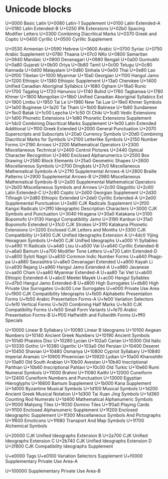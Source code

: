 # Unicode blocks

U+0000 Basic Latin
U+0080 Latin-1 Supplement
U+0100 Latin Extended-A
U+0180 Latin Extended-B
U+0250 IPA Extensions
U+02b0 Spacing Modifier Letters
U+0300 Combining Diacritical Marks
U+0370 Greek and Coptic
U+0400 Cyrillic
U+0500 Cyrillic Supplement

U+0530 Armenian
U+0590 Hebrew
U+0600 Arabic
U+0700 Syriac
U+0750 Arabic Supplement
U+0780 Thaana
U+07c0 NKo
U+0800 Samaritan
U+0840 Mandaic
U+0900 Devanagari
U+0980 Bengali
U+0a00 Gurmukhi
U+0a80 Gujarati
U+0b00 Oriya
U+0b80 Tamil
U+0c00 Telugu
U+0c80 Kannada
U+0d00 Malayalam
U+0d80 Sinhala
U+0e00 Thai
U+0e80 Lao
U+0f00 Tibetan
U+1000 Myanmar
U+10a0 Georgian
U+1100 Hangul Jamo
U+1200 Ethiopic
U+1380 Ethiopic Supplement
U+13a0 Cherokee
U+1400 Unified Canadian Aboriginal Syllabics
U+1680 Ogham
U+16a0 Runic
U+1700 Tagalog
U+1720 Hanunoo
U+1740 Buhid
U+1760 Tagbanwa
U+1780 Khmer
U+1800 Mongolian
U+18b0 Unified Canadian Aboriginal Syllabics Ext
U+1900 Limbu
U+1950 Tai Le
U+1980 New Tai Lue
U+19e0 Khmer Symbols
U+1a00 Buginese
U+1a20 Tai Tham
U+1b00 Balinese
U+1b80 Sundanese
U+1bc0 Batak
U+1c00 Lepcha
U+1c50 Ol Chiki
U+1cd0 Vedic Extensions
U+1d00 Phonetic Extensions
U+1d80 Phonetic Extensions Supplement
U+1dc0 Combining Diacritical Marks Supplement
U+1e00 Latin Extended Additional
U+1f00 Greek Extended
U+2000 General Punctuation
U+2070 Superscripts and Subscripts
U+20a0 Currency Symbols
U+20d0 Combining Diacritical Marks for Symbols
U+2100 Letterlike Symbols
U+2150 Number Forms
U+2190 Arrows
U+2200 Mathematical Operators
U+2300 Miscellaneous Technical
U+2400 Control Pictures
U+2440 Optical Character Recognition
U+2460 Enclosed Alphanumerics
U+2500 Box Drawing
U+2580 Block Elements
U+25a0 Geometric Shapes
U+2600 Miscellaneous Symbols
U+2700 Dingbats
U+27c0 Miscellaneous Mathematical Symbols-A
U+27f0 Supplemental Arrows-A
U+2800 Braille Patterns
U+2900 Supplemental Arrows-B
U+2980 Miscellaneous Mathematical Symbols-B
U+2a00 Supplemental Mathematical Operators
U+2b00 Miscellaneous Symbols and Arrows
U+2c00 Glagolitic
U+2c60 Latin Extended-C
U+2c80 Coptic
U+2d00 Georgian Supplement
U+2d30 Tifinagh
U+2d80 Ethiopic Extended
U+2de0 Cyrillic Extended-A
U+2e00 Supplemental Punctuation
U+2e80 CJK Radicals Supplement
U+2f00 Kangxi Radicals
U+2ff0 Ideographic Description Characters
U+3000 CJK Symbols and Punctuation
U+3040 Hiragana
U+30a0 Katakana
U+3100 Bopomofo
U+3130 Hangul Compatibility Jamo
U+3190 Kanbun
U+31a0 Bopomofo Extended
U+31c0 CJK Strokes
U+31f0 Katakana Phonetic Extensions
U+3200 Enclosed CJK Letters and Months
U+3300 CJK Compatibility
U+3400 CJK Unified Ideographs Extension A
U+4dc0 Yijing Hexagram Symbols
U+4e00 CJK Unified Ideographs
U+a000 Yi Syllables
U+a490 Yi Radicals
U+a4d0 Lisu
U+a500 Vai
U+a640 Cyrillic Extended-B
U+a6a0 Bamum
U+a700 Modifier Tone Letters
U+a720 Latin Extended-D
U+a800 Syloti Nagri
U+a830 Common Indic Number Forms
U+a840 Phags-pa
U+a880 Saurashtra
U+a8e0 Devanagari Extended
U+a900 Kayah Li
U+a930 Rejang
U+a960 Hangul Jamo Extended-A
U+a980 Javanese
U+aa00 Cham
U+aa60 Myanmar Extended-A
U+aa80 Tai Viet
U+ab00 Ethiopic Extended-A
U+abc0 Meetei Mayek
U+ac00 Hangul Syllables
U+d7b0 Hangul Jamo Extended-B
U+d800 High Surrogates
U+db80 High Private Use Surrogates
U+dc00 Low Surrogates
U+e000 Private Use Area
U+f900 CJK Compatibility Ideographs
U+fb00 Alphabetic Presentation Forms
U+fb50 Arabic Presentation Forms-A
U+fe00 Variation Selectors
U+fe10 Vertical Forms
U+fe20 Combining Half Marks
U+fe30 CJK Compatibility Forms
U+fe50 Small Form Variants
U+fe70 Arabic Presentation Forms-B
U+ff00 Halfwidth and Fullwidth Forms
U+fff0 Specials

U+10000 Linear B Syllabary
U+10080 Linear B Ideograms
U+10100 Aegean Numbers
U+10140 Ancient Greek Numbers
U+10190 Ancient Symbols
U+101d0 Phaistos Disc
U+10280 Lycian
U+102a0 Carian
U+10300 Old Italic
U+10330 Gothic
U+10380 Ugaritic
U+103a0 Old Persian
U+10400 Deseret
U+10450 Shavian
U+10480 Osmanya
U+10800 Cypriot Syllabary
U+10840 Imperial Aramaic
U+10900 Phoenician
U+10920 Lydian
U+10a00 Kharoshthi
U+10a60 Old South Arabian
U+10b00 Avestan
U+10b40 Inscriptional Parthian
U+10b60 Inscriptional Pahlavi
U+10c00 Old Turkic
U+10e60 Rumi Numeral Symbols
U+11000 Brahmi
U+11080 Kaithi
U+12000 Cuneiform
U+12400 Cuneiform Numbers and Punctuation
U+13000 Egyptian Hieroglyphs
U+16800 Bamum Supplement
U+1b000 Kana Supplement
U+1d000 Byzantine Musical Symbols
U+1d100 Musical Symbols
U+1d200 Ancient Greek Musical Notation
U+1d300 Tai Xuan Jing Symbols
U+1d360 Counting Rod Numerals
U+1d400 Mathematical Alphanumeric Symbols
U+1f000 Mahjong Tiles
U+1f030 Domino Tiles
U+1f0a0 Playing Cards
U+1f100 Enclosed Alphanumeric Supplement
U+1f200 Enclosed Ideographic Supplement
U+1f300 Miscellaneous Symbols And Pictographs
U+1f600 Emoticons
U+1f680 Transport And Map Symbols
U+1f700 Alchemical Symbols

U+20000 CJK Unified Ideographs Extension B
U+2a700 CJK Unified Ideographs Extension C
U+2b740 CJK Unified Ideographs Extension D
U+2f800 CJK Compatibility Ideographs Supplement

U+e0000 Tags
U+e0100 Variation Selectors Supplement
U+f0000 Supplementary Private Use Area-A

U+100000 Supplementary Private Use Area-B
